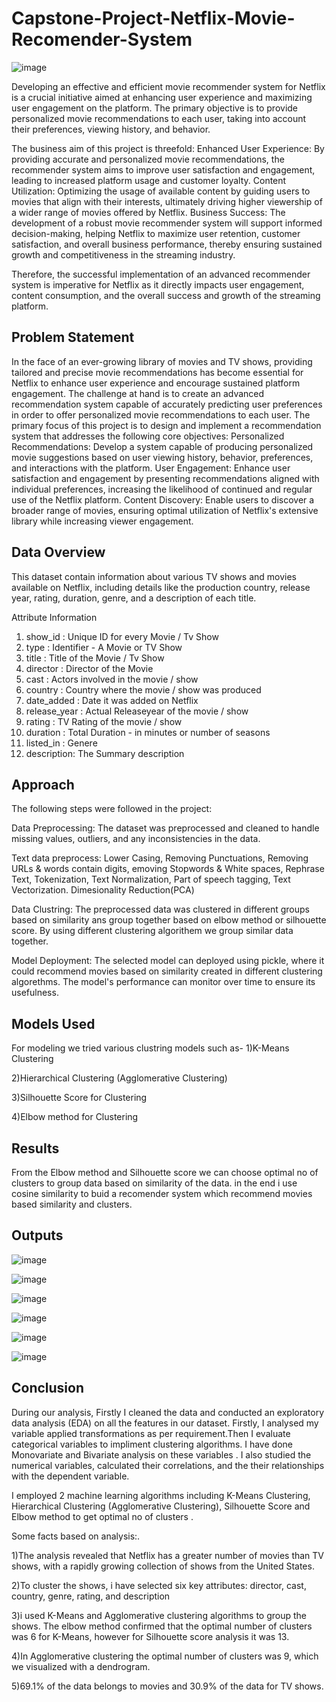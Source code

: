 # Capstone-Project-Netflix-Movie-Recomender-System

![image](https://github.com/Ankit-770/Netflix-Movie-Recomender-System/assets/90442965/c464b9c0-4fec-4fd9-bae0-750857581755)


Developing an effective and efficient movie recommender system for Netflix is a crucial initiative aimed at enhancing user experience and maximizing user engagement on the platform. The primary objective is to provide personalized movie recommendations to each user, taking into account their preferences, viewing history, and behavior.

The business aim of this project is threefold:
Enhanced User Experience: By providing accurate and personalized movie recommendations, the recommender system aims to improve user satisfaction and engagement, leading to increased platform usage and customer loyalty.
Content Utilization: Optimizing the usage of available content by guiding users to movies that align with their interests, ultimately driving higher viewership of a wider range of movies offered by Netflix.
Business Success: The development of a robust movie recommender system will support informed decision-making, helping Netflix to maximize user retention, customer satisfaction, and overall business performance, thereby ensuring sustained growth and competitiveness in the streaming industry.

Therefore, the successful implementation of an advanced recommender system is imperative for Netflix as it directly impacts user engagement, content consumption, and the overall success and growth of the streaming platform.

## Problem Statement

In the face of an ever-growing library of movies and TV shows, providing tailored and precise movie recommendations has become essential for Netflix to enhance user experience and encourage sustained platform engagement. The challenge at hand is to create an advanced recommendation system capable of accurately predicting user preferences in order to offer personalized movie recommendations to each user. The primary focus of this project is to design and implement a recommendation system that addresses the following core objectives:
Personalized Recommendations: Develop a system capable of producing personalized movie suggestions based on user viewing history, behavior, preferences, and interactions with the platform.
User Engagement: Enhance user satisfaction and engagement by presenting recommendations aligned with individual preferences, increasing the likelihood of continued and regular use of the Netflix platform.
Content Discovery: Enable users to discover a broader range of movies, ensuring optimal utilization of Netflix's extensive library while increasing viewer engagement.

## Data Overview

This dataset contain information about various TV shows and movies available on Netflix, including details like the production country, release year, rating, duration, genre, and a description of each title.

Attribute Information

1. show_id : Unique ID for every Movie / Tv Show
2. type : Identifier - A Movie or TV Show
3. title : Title of the Movie / Tv Show
4. director : Director of the Movie
5. cast : Actors involved in the movie / show
6. country : Country where the movie / show was produced
7. date_added : Date it was added on Netflix
8. release_year : Actual Releaseyear of the movie / show
9. rating : TV Rating of the movie / show
10. duration : Total Duration - in minutes or number of seasons
11. listed_in : Genere
12. description: The Summary description

## Approach
The following steps were followed in the project:

Data Preprocessing: The dataset was preprocessed and cleaned to handle missing values, outliers, and any inconsistencies in the data.

Text data preprocess: Lower Casing, Removing Punctuations, Removing URLs & words contain digits, emoving Stopwords & White spaces, Rephrase Text, Tokenization, Text Normalization, Part of speech tagging, Text Vectorization. Dimesionality Reduction(PCA)

Data Clustring: The preprocessed data was clustered in different groups based on similarity ans group together based on elbow method or silhouette score. By using different clustering algorithem we group similar data together.


Model Deployment: The selected model can deployed using pickle, where it could recommend movies based on similarity created in different clustering algorethms. The model's performance can monitor over time to ensure its usefulness.

## Models Used
For modeling we tried various clustring models such as- 
1)K-Means Clustering

2)Hierarchical Clustering (Agglomerative Clustering)

3)Silhouette Score for Clustering

4)Elbow method for Clustering

## Results
From the Elbow method and Silhouette score we can choose optimal no of clusters to group data based on similarity of the data. in the end i use cosine similarity to buid a recomender system which recommend movies based similarity and clusters.

## Outputs

![image](https://github.com/Ankit-770/Netflix-Movie-Recomender-System/assets/90442965/0eb56c62-a888-45f8-ad5e-e0d808c8cecb)

![image](https://github.com/Ankit-770/Netflix-Movie-Recomender-System/assets/90442965/9aea70a3-5203-485d-b65d-b5809c77e497)

![image](https://github.com/Ankit-770/Netflix-Movie-Recomender-System/assets/90442965/e76f83f3-4733-4949-8f86-6864714444ca)

![image](https://github.com/Ankit-770/Netflix-Movie-Recomender-System/assets/90442965/2dea8987-c398-4c16-9ec1-29fef41f2a3c)

![image](https://github.com/Ankit-770/Netflix-Movie-Recomender-System/assets/90442965/36ff0af7-136f-459c-b580-9845e69e5ecd)

![image](https://github.com/Ankit-770/Netflix-Movie-Recomender-System/assets/90442965/9601502e-bc6b-482c-a279-6713dab76d01)



## Conclusion
During our analysis, Firstly I cleaned the data and conducted an exploratory data analysis (EDA) on all the features in our dataset. Firstly, I analysed my variable applied transformations as per requirement.Then I evaluate categorical variables to impliment clustering algorithms. I have done Monovariate and Bivariate analysis on these variables . I also studied the numerical variables, calculated their correlations, and the their relationships with the dependent variable.

I employed 2 machine learning algorithms including K-Means Clustering, Hierarchical Clustering (Agglomerative Clustering), Silhouette Score and Elbow method to get optimal no of clusters .

Some facts based on analysis:.

1)The analysis revealed that Netflix has a greater number of movies than TV shows, with a rapidly growing collection of shows from the United States.

2)To cluster the shows, i have selected six key attributes: director, cast, country, genre, rating, and description

3)i used K-Means and Agglomerative clustering algorithms to group the shows. The elbow method confirmed that the optimal number of clusters was 6 for K-Means, however for Silhouette score analysis it was 13.

4)In Agglomerative clustering the optimal number of clusters was 9, which we visualized with a dendrogram.

5)69.1% of the data belongs to movies and 30.9% of the data for TV shows.
